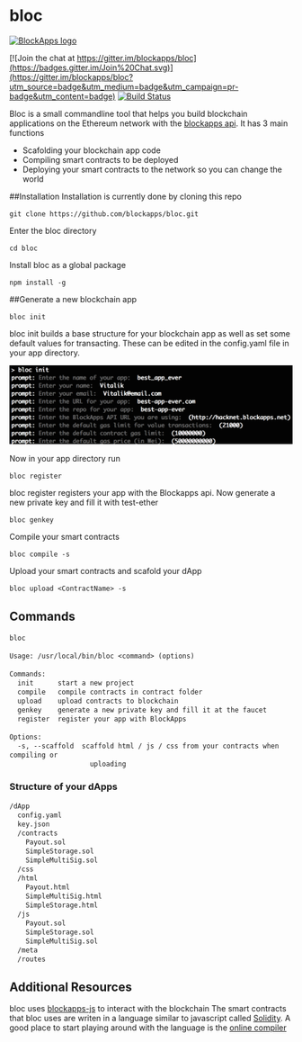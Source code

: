 # bloc

[![BlockApps logo](http://blockapps.net/img/logo_cropped.png)](http://blockapps.net)

[![Join the chat at https://gitter.im/blockapps/bloc](https://badges.gitter.im/Join%20Chat.svg)](https://gitter.im/blockapps/bloc?utm_source=badge&utm_medium=badge&utm_campaign=pr-badge&utm_content=badge) [![Build Status](https://travis-ci.org/blockapps/bloc.svg)](https://travis-ci.org/blockapps/bloc)

Bloc is a small commandline tool that helps you build blockchain applications on the Ethereum network with the [blockapps api](https://blockapps.net). It has 3 main functions
* Scafolding your blockchain app code
* Compiling smart contracts to be deployed
* Deploying your smart contracts to the network so you can change the world

##Installation
Installation is currently done by cloning this repo

```
git clone https://github.com/blockapps/bloc.git
```

Enter the bloc directory

```
cd bloc
```

Install bloc as a global package

```
npm install -g
```

##Generate a new blockchain app

```
bloc init
```

bloc init builds a base structure for your blockchain app as well as set some default values for transacting. These can be edited in the config.yaml file in your app directory.

![bloc init](/../readme_img/bloc_init.png?raw=true)

Now in your app directory run

```
bloc register
```

bloc register registers your app with the Blockapps api. Now generate a new private key and fill it with test-ether

```
bloc genkey
```

Compile your smart contracts

```
bloc compile -s
```

Upload your smart contracts and scafold your dApp 

```
bloc upload <ContractName> -s
```

## Commands

```
bloc

Usage: /usr/local/bin/bloc <command> (options)

Commands:
  init      start a new project
  compile   compile contracts in contract folder
  upload    upload contracts to blockchain
  genkey    generate a new private key and fill it at the faucet
  register  register your app with BlockApps

Options:
  -s, --scaffold  scaffold html / js / css from your contracts when compiling or
                    uploading
```

### Structure of your dApps
```
/dApp
  config.yaml
  key.json
  /contracts
    Payout.sol
    SimpleStorage.sol
    SimpleMultiSig.sol
  /css
  /html
    Payout.html
    SimpleMultiSig.html
    SimpleStorage.html
  /js
    Payout.sol
    SimpleStorage.sol
    SimpleMultiSig.sol
  /meta
  /routes
```

## Additional Resources
bloc uses [blockapps-js](https://github.com/blockapps/blockapps-js) to interact with the blockchain
The smart contracts that bloc uses are writen in a language similar to javascript called [Solidity](https://github.com/ethereum/wiki/wiki/The-Solidity-Programming-Language). A good place to start playing around with the language is the [online compiler](https://chriseth.github.io/browser-solidity/)
